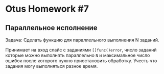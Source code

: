 # Otus Homework #7
## Параллельное исполнение

Задача: Сделать функцию для параллельного выполнения N заданий.  

Принимает на вход слайс с заданиями `[]func()error`, число заданий которые можно выполнять параллельно `N`
и максимальное число ошибок после которого нужно приостановить обработку. Учесть что задания могу
выполняться разное время.
